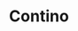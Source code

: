 ---
facebook: https://facebook.com/ContinoHQ
git: https://github.com/contino
instagram: https://instagram.com/contino_io
linkedin: https:/www.linkedin.com/company-beta/5097376
logohandle: continoio
sort: contino
title: Contino
twitter: https://x.com/ContinoHQ
website: https://www.contino.io/
---